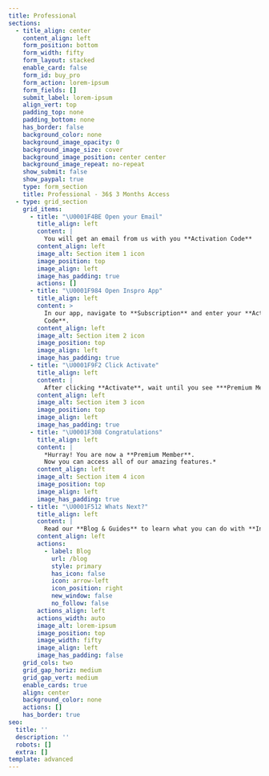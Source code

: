 ```yaml
---
title: Professional
sections:
  - title_align: center
    content_align: left
    form_position: bottom
    form_width: fifty
    form_layout: stacked
    enable_card: false
    form_id: buy_pro
    form_action: lorem-ipsum
    form_fields: []
    submit_label: lorem-ipsum
    align_vert: top
    padding_top: none
    padding_bottom: none
    has_border: false
    background_color: none
    background_image_opacity: 0
    background_image_size: cover
    background_image_position: center center
    background_image_repeat: no-repeat
    show_submit: false
    show_paypal: true
    type: form_section
    title: Professional - 36$ 3 Months Access
  - type: grid_section
    grid_items:
      - title: "\U0001F4BE Open your Email"
        title_align: left
        content: |
          You will get an email from us with you **Activation Code**
        content_align: left
        image_alt: Section item 1 icon
        image_position: top
        image_align: left
        image_has_padding: true
        actions: []
      - title: "\U0001F984 Open Inspro App"
        title_align: left
        content: >
          In our app, navigate to **Subscription** and enter your **Activation
          Code**.
        content_align: left
        image_alt: Section item 2 icon
        image_position: top
        image_align: left
        image_has_padding: true
      - title: "\U0001F9F2 Click Activate"
        title_align: left
        content: |
          After clicking **Activate**, wait until you see ***Premium Member***.
        content_align: left
        image_alt: Section item 3 icon
        image_position: top
        image_align: left
        image_has_padding: true
      - title: "\U0001F308 Congratulations"
        title_align: left
        content: |
          *Hurray! You are now a **Premium Member**.
          Now you can access all of our amazing features.*
        content_align: left
        image_alt: Section item 4 icon
        image_position: top
        image_align: left
        image_has_padding: true
      - title: "\U0001F512 Whats Next?"
        title_align: left
        content: |
          Read our **Blog & Guides** to learn what you can do with **Inspro**!
        content_align: left
        actions:
          - label: Blog
            url: /blog
            style: primary
            has_icon: false
            icon: arrow-left
            icon_position: right
            new_window: false
            no_follow: false
        actions_align: left
        actions_width: auto
        image_alt: lorem-ipsum
        image_position: top
        image_width: fifty
        image_align: left
        image_has_padding: false
    grid_cols: two
    grid_gap_horiz: medium
    grid_gap_vert: medium
    enable_cards: true
    align: center
    background_color: none
    actions: []
    has_border: true
seo:
  title: ''
  description: ''
  robots: []
  extra: []
template: advanced
---
```

